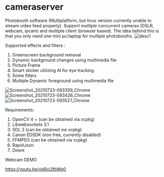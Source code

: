 # cameraserver
Photobooth software (Multiplatform, but linux version currently unable to stream video feed properly). Support multiple concurrent cameras (DSLR, webcam, ipcam) and multiple client (browser based). The idea behind this is that you only need one mini pc/laptop for multiple photobooths.
![desc1](https://user-images.githubusercontent.com/64301921/126728803-010e898d-3c5f-4eec-9da7-1beb88fec06a.jpg)

Supported effects and filters :
1. Greenscreen background removal
2. Dynamic background changes using multimedia file
3. Picture Frame
4. Smart sticker utilizing AI for eye tracking
5. Some filters
6. Multiple Dynamic foreground using multimedia file

![Screenshot_20210723-093359_Chrome](https://user-images.githubusercontent.com/64301921/126732671-2ff9a2a5-247d-496b-a32a-f34c607e785a.jpg)
![Screenshot_20210723-093426_Chrome](https://user-images.githubusercontent.com/64301921/126732677-6de13c3f-409d-49b7-bed3-7c32ba246f6e.jpg)
![Screenshot_20210723-093527_Chrome](https://user-images.githubusercontent.com/64301921/126732690-7e51421d-91de-44ad-8d39-f0fe7dadbd02.jpg)

Requirements:
1. OpenCV 4 + (can be obtained via vcpkg)
2. Libwebsockets 3.1
3. SDL 2 (can be obtained via vcpkg)
4. Canon EDSDK (non free, currently disabled)
5. FFMPEG (can be obtained via vcpkg)
6. RapidJson
7. Dirent

Webcam DEMO

https://youtu.be/ybRvi3fbMg0
